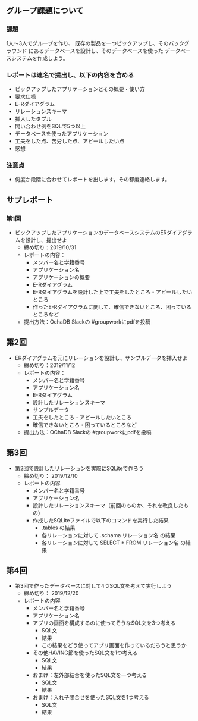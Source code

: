 ## グループ課題について

### 課題
1人〜3人でグループを作り、
既存の製品を一つピックアップし、そのバックグラウンド
にあるデータベースを設計し、そのデータベースを使った
データベースシステムを作成しよう。

### レポートは連名で提出し、以下の内容を含める
* ピックアップしたアプリケーションとその概要・使い方
* 要求仕様
* E-Rダイアグラム
* リレーションスキーマ
* 挿入したタプル
* 問い合わせ例をSQLで5つ以上
* データベースを使ったアプリケーション
* 工夫をした点、苦労した点、アピールしたい点
* 感想

### 注意点
* 何度か段階に合わせてレポートを出します。その都度連絡します。

## サブレポート

### 第1回
* ピックアップしたアプリケーションのデータベースシステムのERダイアグラムを設計し、提出せよ
  * 締め切り：2019/10/31
  * レポートの内容：
    * メンバー名と学籍番号
    * アプリケーション名
    * アプリケーションの概要
    * E-Rダイアグラム
    * E-Rダイアグラムを設計した上で工夫をしたところ・アピールしたいところ
    * 作ったE-Rダイアグラムに関して、確信できないところ、困っているところなど
  * 提出方法：OchaDB Slackの #groupworkにpdfを投稿



## 第2回

* ERダイアグラムを元にリレーションを設計し、サンプルデータを挿入せよ
  * 締め切り：2019/11/12
  * レポートの内容：
    * メンバー名と学籍番号
    * アプリケーション名
    * E-Rダイアグラム
    * 設計したリレーションスキーマ
    * サンプルデータ
    * 工夫をしたところ・アピールしたいところ
    * 確信できないところ・困っているところなど
  * 提出方法：OChaDB Slackの #groupworkにpdfを投稿

## 第3回
 * 第2回で設計したリレーションを実際にSQLiteで作ろう
   * 締め切り： 2019/12/10
   * レポートの内容
     * メンバー名と学籍番号
     * アプリケーション名
     * 設計したリレーションスキーマ（前回のものか、それを改良したもの）
     * 作成したSQLiteファイルで以下のコマンドを実行した結果
       * .tables の結果
       * 各リレーションに対して .schama リレーション名 の結果
       * 各リレーションに対して SELECT * FROM リレーション名 の結果

## 第4回
 * 第3回で作ったデータベースに対して4つSQL文を考えて実行しよう
   * 締め切り： 2019/12/20
   * レポートの内容
     * メンバー名と学籍番号
     * アプリケーション名
     * アプリの画面を構成するのに使ってそうなSQL文を3つ考える
        * SQL文
        * 結果
        * この結果をどう使ってアプリ画面を作っているだろうと思うか
     * その他HAVING節を使ったSQL文を1つ考える
       * SQL文
       * 結果
     * おまけ：左外部結合を使ったSQL文を一つ考える
       * SQL文
       * 結果
     * おまけ：入れ子問合せを使ったSQL文を1つ考える
       * SQL文
       * 結果    
